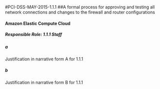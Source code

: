 #PCI-DSS-MAY-2015-1.1.1
##A formal process for approving and testing all network connections and changes to the firewall and router configurations

#### Amazon Elastic Compute Cloud

##### Responsible Role: 1.1.1 Staff

##### a
Justification in narrative form A for 1.1.1

##### b
Justification in narrative form B for 1.1.1
